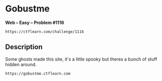 # Gobustme

**Web – Easy – Problem #1116**

`https://ctflearn.com/challenge/1116`


## Description

Some ghosts made this site, it's a little spooky but theres a bunch of stuff
hidden around.

`https://gobustme.ctflearn.com`
